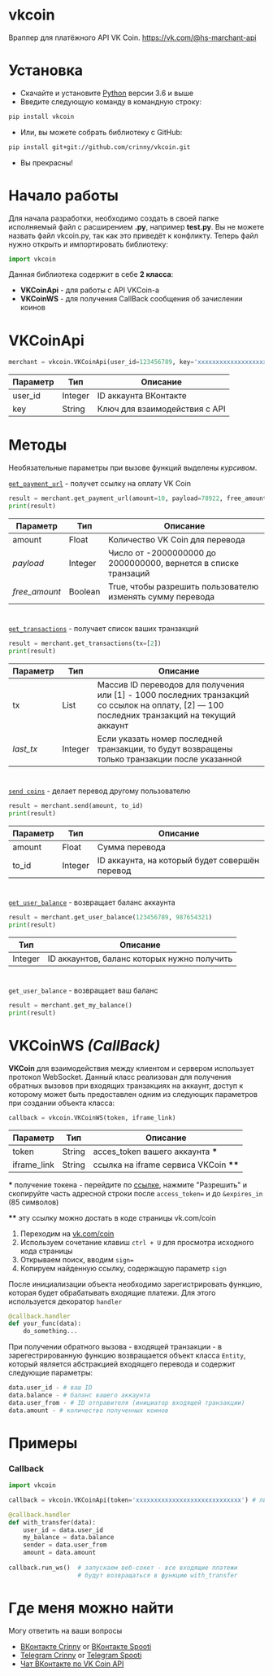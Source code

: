 
# vkcoin
Враппер для платёжного API VK Coin. https://vk.com/@hs-marchant-api
# Установка
* Скачайте и установите [Python](https://www.python.org/downloads/) версии 3.6 и выше
* Введите следующую команду в командную строку:
```bash
pip install vkcoin
```
* Или, вы можете собрать библиотеку с GitHub:
```bash
pip install git+git://github.com/crinny/vkcoin.git
```
* Вы прекрасны!
# Начало работы
Для начала разработки, необходимо создать в своей папке исполняемый файл с расширением **.py**, например **test.py**. Вы не можете назвать файл vkcoin.py, так как это приведёт к конфликту. Теперь файл нужно открыть и импортировать библиотеку:
```python
import vkcoin
```
Данная библиотека содержит в себе **2 класса**:
- **VKCoinApi** - для работы с API VKCoin-а
- **VKCoinWS** - для получения CallBack сообщения об зачислении коинов

# VKCoinApi
```python
merchant = vkcoin.VKCoinApi(user_id=123456789, key='xxxxxxxxxxxxxxxxxxxxxxxxxxxxxxxxxxxxxxxxxxxxxxxxxx')
```
|Параметр|Тип|Описание|
|-|-|-|
|user_id|Integer|ID аккаунта ВКонтакте|
|key|String|Ключ для взаимодействия с API|
# Методы
Необязательные параметры при вызове функций выделены _курсивом_.

[`get_payment_url`](https://vk.com/@hs-marchant-api?anchor=ssylka-na-oplatu) - получет ссылку на оплату VK Coin
```python
result = merchant.get_payment_url(amount=10, payload=78922, free_amount=False)
print(result)
```
|Параметр|Тип|Описание|
|-|-|-|
|amount|Float|Количество VK Coin для перевода|
|_payload_|Integer|Число от -2000000000 до 2000000000, вернется в списке транзаций|
|_free_amount_|Boolean|True, чтобы разрешить пользователю изменять сумму перевода|
#
[`get_transactions`](https://vk.com/@hs-marchant-api?anchor=poluchenie-spiska-tranzaktsy) - получает список ваших транзакций
```python
result = merchant.get_transactions(tx=[2])
print(result)
```
|Параметр|Тип|Описание|
|-|-|-|
|tx|List|Массив ID переводов для получения или [1] - 1000 последних транзакций со ссылок на оплату, [2] — 100 последних транзакций на текущий аккаунт|
|_last_tx_|Integer|Если указать номер последней транзакции, то будут возвращены только транзакции после указанной|
#
[`send coins`](https://vk.com/@hs-marchant-api?anchor=perevod) - делает перевод другому пользователю
```python
result = merchant.send(amount, to_id)  
print(result)
```
|Параметр|Тип|Описание|
|-|-|-|
|amount|Float|Сумма перевода|
|to_id|Integer|ID аккаунта, на который будет совершён перевод|
#
[`get_user_balance`](https://vk.com/@hs-marchant-api?anchor=poluchenie-balansa) - возвращает баланс аккаунта
```python
result = merchant.get_user_balance(123456789, 987654321)
print(result)
```
|Тип|Описание|
|-|-|
Integer|ID аккаунтов, баланс которых нужно получить|
#
`get_user_balance` - возвращает ваш баланс
```python
result = merchant.get_my_balance()
print(result)
```

# VKCoinWS _(CallBack)_
**VKCoin** для взаимодействия между клиентом и сервером использует протокол WebSocket.
Данный класс реализован для получения обратных вызовов при входящих транзакциях на аккаунт, доступ к которому может быть предоставлен одним из следующих параметров при создании объекта класса:
```python
callback = vkcoin.VKCoinWS(token, iframe_link)
```
|Параметр|Тип|Описание|
|-|-|-|
|token|String|acces_token вашего аккаунта **\***|
|iframe_link|String|ссылка на iframe сервиса VKCoin **\*\***|

**\*** получение токена - перейдите по [ссылке](https://vk.cc/9f4IXA), нажмите "Разрешить" и скопируйте часть адресной строки после `access_token=` и до `&expires_in` (85 символов)

**\*\*** эту ссылку можно достать в коде страницы vk.com/coin
1.  Переходим на [vk.com/coin](http://vk.com/coin)
2.  Используем сочетание клавиш ```ctrl + U``` для просмотра исходного кода страницы
3. Открываем поиск, вводим `sign=`
4.  Копируем найденную ссылку, содержащую параметр `sign`

После инициализации объекта необходимо зарегистрировать функцию, которая будет обрабатывать входящие платежи. Для этого используется декоратор `handler`
```python
@callback.handler
def your_func(data):
	do_something...
```
При получении обратного вызова - входящей транзакции - в зарегестрированную функцию возвращается объект класса `Entity`, который является абстракцией входящего перевода и содержит следующие параметры:
```python
data.user_id - # ваш ID
data.balance - # баланс вашего аккаунта 
data.user_from - # ID отправителя (инициатор входящей транзакции)
data.amount - # количество полученных коинов
```


# Примеры
### Callback
```python
import vkcoin

callback = vkcoin.VKCoinApi(token='xxxxxxxxxxxxxxxxxxxxxxxxxxxxx') # либо ссылка на iframe

@callback.handler
def with_transfer(data):
    user_id = data.user_id
    my_balance = data.balance
    sender = data.user_from
    amount = data.amount
	
callback.run_ws()  # запускаем веб-сокет - все входящие платежи 
				   # будут возвращаться в функцию with_transfer

```

# Где меня можно найти
Могу ответить на ваши вопросы
* [ВКонтакте Crinny](https://vk.com/crinny)   or  [ВКонтакте Spooti](https://vk.com/edgar_gorobchuk)
* [Telegram Crinny](https://t.me/truecrinny)  or  [Telegram Spooti](https://t.me/spooti)
* [Чат ВКонтакте по VK Coin API](https://vk.me/join/AJQ1d5eSUQ81wnwgfHSRktCi)
